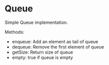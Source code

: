 # Queue

Simple Queue implementation.

Methods:

- enqueue: Add an element as tail of queue
- dequeue: Remove the first element of queue
- getSize: Return size of queue
- empty: true if queue is empty
